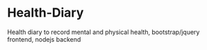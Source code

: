 # Health-Diary
Health diary to record mental and physical health, bootstrap/jquery frontend, nodejs backend
